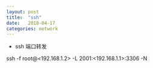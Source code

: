 ```yaml
---
layout: post
title:  "ssh"
date:   2018-04-17
categories: network
---
```


+ ssh 端口转发

ssh -f root@<192.168.1.2> -L 2001:<192.168.1.1>:3306 -N


